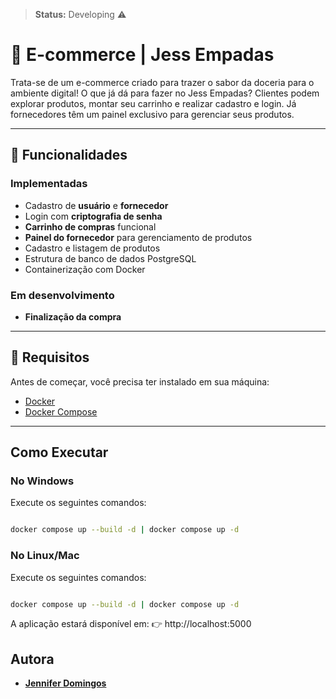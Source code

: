 > **Status:** Developing ⚠️  

# 🛒 E-commerce | Jess Empadas

Trata-se de um e-commerce criado para trazer o sabor da doceria para o ambiente digital!
O que já dá para fazer no Jess Empadas? Clientes podem explorar produtos, montar seu carrinho e realizar cadastro e login. Já fornecedores têm um painel exclusivo para gerenciar seus produtos. 

---

## 📌 Funcionalidades

### Implementadas
- Cadastro de **usuário** e **fornecedor**
- Login com **criptografia de senha**
- **Carrinho de compras** funcional
- **Painel do fornecedor** para gerenciamento de produtos
- Cadastro e listagem de produtos
- Estrutura de banco de dados PostgreSQL
- Containerização com Docker

### Em desenvolvimento
- **Finalização da compra**

---
## 📌 Requisitos

Antes de começar, você precisa ter instalado em sua máquina:

- [Docker](https://www.docker.com/products/docker-desktop)  
- [Docker Compose](https://docs.docker.com/compose/)  

---

## Como Executar

### No Windows

Execute os seguintes comandos:

```sh

docker compose up --build -d | docker compose up -d
```

### No Linux/Mac

Execute os seguintes comandos:

```sh

docker compose up --build -d | docker compose up -d
```

A aplicação estará disponível em:
👉 http://localhost:5000

## Autora
- **[Jennifer Domingos](https://github.com/jenniferdomgs)**

